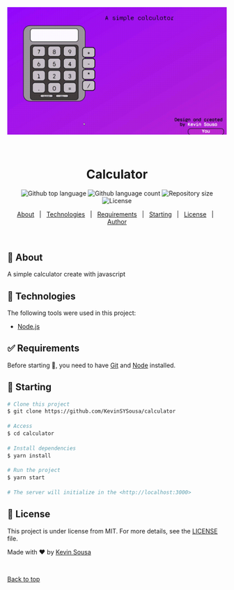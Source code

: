 <div align="center" id="top"> 
  <img src="./.github/calculatorPreview.gif" alt="Calculator" />

  &#xa0;

</div>

<h1 align="center">Calculator</h1>

<p align="center">
  <img alt="Github top language" src="https://img.shields.io/github/languages/top/KevinSYSousa/calculator?color=56BEB8">

  <img alt="Github language count" src="https://img.shields.io/github/languages/count/KevinSYSousa/calculator?color=56BEB8">

  <img alt="Repository size" src="https://img.shields.io/github/repo-size/KevinSYSousa/calculator?color=56BEB8">

  <img alt="License" src="https://img.shields.io/github/license/KevinSYSousa/calculator?color=56BEB8">

</p>



<p align="center">
  <a href="#dart-about">About</a> &#xa0; | &#xa0; 
  <a href="#rocket-technologies">Technologies</a> &#xa0; | &#xa0;
  <a href="#white_check_mark-requirements">Requirements</a> &#xa0; | &#xa0;
  <a href="#checkered_flag-starting">Starting</a> &#xa0; | &#xa0;
  <a href="#memo-license">License</a> &#xa0; | &#xa0;
  <a href="https://github.com/KevinSYSousa" target="_blank">Author</a>
</p>

<br>

## :dart: About ##

A simple calculator create with javascript

## :rocket: Technologies ##

The following tools were used in this project:

- [Node.js](https://nodejs.org/en/)

## :white_check_mark: Requirements ##

Before starting :checkered_flag:, you need to have [Git](https://git-scm.com) and [Node](https://nodejs.org/en/) installed.

## :checkered_flag: Starting ##

```bash
# Clone this project
$ git clone https://github.com/KevinSYSousa/calculator

# Access
$ cd calculator

# Install dependencies
$ yarn install

# Run the project
$ yarn start

# The server will initialize in the <http://localhost:3000>
```

## :memo: License ##

This project is under license from MIT. For more details, see the [LICENSE](LICENSE) file.


Made with :heart: by <a href="https://github.com/KevinSYSousa" target="_blank">Kevin Sousa</a>

&#xa0;

<a href="#top">Back to top</a>
